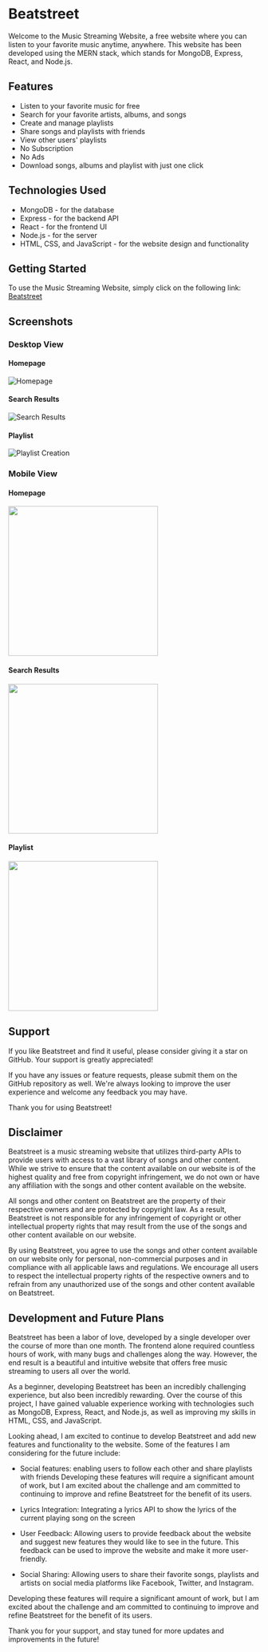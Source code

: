 # Beatstreet

Welcome to the Music Streaming Website, a free website where you can listen to your favorite music anytime, anywhere. This website has been developed using the MERN stack, which stands for MongoDB, Express, React, and Node.js.

## Features

- Listen to your favorite music for free
- Search for your favorite artists, albums, and songs
- Create and manage playlists
- Share songs and playlists with friends
- View other users' playlists
- No Subscription
- No Ads
- Download songs, albums and playlist with just one click

## Technologies Used

- MongoDB - for the database
- Express - for the backend API
- React - for the frontend UI
- Node.js - for the server
- HTML, CSS, and JavaScript - for the website design and functionality

## Getting Started

To use the Music Streaming Website, simply click on the following link: [Beatstreet](https://beatstreet.netlify.app/)

## Screenshots

### Desktop View

#### Homepage

![Homepage](public/images/DesktopHomepageSS.png)

#### Search Results

![Search Results](public/images/DesktopSearchresult.png)

#### Playlist

![Playlist Creation](public/images/DesktopPlaylist.png)

### Mobile View

#### Homepage

<img src="public/images/MobileHomepage.png" width="300">

#### Search Results

<img src="public/images/MobileSearch.png" width="300">

#### Playlist

<img src="public/images/MobilePlaylist.png" width="300">

## Support

If you like Beatstreet and find it useful, please consider giving it a star on GitHub. Your support is greatly appreciated!

If you have any issues or feature requests, please submit them on the GitHub repository as well. We're always looking to improve the user experience and welcome any feedback you may have.

Thank you for using Beatstreet!

## Disclaimer

Beatstreet is a music streaming website that utilizes third-party APIs to provide users with access to a vast library of songs and other content. While we strive to ensure that the content available on our website is of the highest quality and free from copyright infringement, we do not own or have any affiliation with the songs and other content available on the website.

All songs and other content on Beatstreet are the property of their respective owners and are protected by copyright law. As a result, Beatstreet is not responsible for any infringement of copyright or other intellectual property rights that may result from the use of the songs and other content available on our website.

By using Beatstreet, you agree to use the songs and other content available on our website only for personal, non-commercial purposes and in compliance with all applicable laws and regulations. We encourage all users to respect the intellectual property rights of the respective owners and to refrain from any unauthorized use of the songs and other content available on Beatstreet.

## Development and Future Plans

Beatstreet has been a labor of love, developed by a single developer over the course of more than one month. The frontend alone required countless hours of work, with many bugs and challenges along the way. However, the end result is a beautiful and intuitive website that offers free music streaming to users all over the world.

As a beginner, developing Beatstreet has been an incredibly challenging experience, but also been incredibly rewarding. Over the course of this project, I have gained valuable experience working with technologies such as MongoDB, Express, React, and Node.js, as well as improving my skills in HTML, CSS, and JavaScript.

Looking ahead, I am excited to continue to develop Beatstreet and add new features and functionality to the website. Some of the features I am considering for the future include:

- Social features: enabling users to follow each other and share playlists with friends
  Developing these features will require a significant amount of work, but I am excited about the challenge and am committed to continuing to improve and refine Beatstreet for the benefit of its users.

- Lyrics Integration: Integrating a lyrics API to show the lyrics of the current playing song on the screen

- User Feedback: Allowing users to provide feedback about the website and suggest new features they would like to see in the future. This feedback can be used to improve the website and make it more user-friendly.

- Social Sharing: Allowing users to share their favorite songs, playlists and artists on social media platforms like Facebook, Twitter, and Instagram.

Developing these features will require a significant amount of work, but I am excited about the challenge and am committed to continuing to improve and refine Beatstreet for the benefit of its users.

Thank you for your support, and stay tuned for more updates and improvements in the future!
